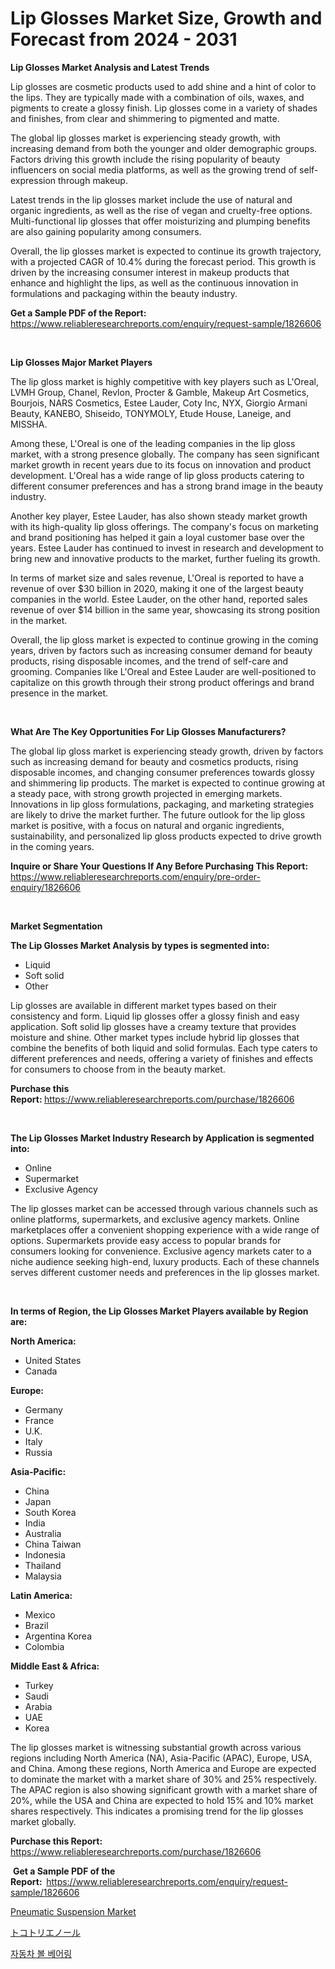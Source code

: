 <p><h1>Lip Glosses Market Size, Growth and Forecast from 2024 - 2031</h1></p><p><strong>Lip Glosses Market Analysis and Latest Trends</strong></p>
<p><p>Lip glosses are cosmetic products used to add shine and a hint of color to the lips. They are typically made with a combination of oils, waxes, and pigments to create a glossy finish. Lip glosses come in a variety of shades and finishes, from clear and shimmering to pigmented and matte.</p><p>The global lip glosses market is experiencing steady growth, with increasing demand from both the younger and older demographic groups. Factors driving this growth include the rising popularity of beauty influencers on social media platforms, as well as the growing trend of self-expression through makeup.</p><p>Latest trends in the lip glosses market include the use of natural and organic ingredients, as well as the rise of vegan and cruelty-free options. Multi-functional lip glosses that offer moisturizing and plumping benefits are also gaining popularity among consumers.</p><p>Overall, the lip glosses market is expected to continue its growth trajectory, with a projected CAGR of 10.4% during the forecast period. This growth is driven by the increasing consumer interest in makeup products that enhance and highlight the lips, as well as the continuous innovation in formulations and packaging within the beauty industry.</p></p>
<p><strong>Get a Sample PDF of the Report:&nbsp;</strong> <a href="https://www.reliableresearchreports.com/enquiry/request-sample/1826606">https://www.reliableresearchreports.com/enquiry/request-sample/1826606</a></p>
<p>&nbsp;</p>
<p><strong>Lip Glosses Major Market Players</strong></p>
<p><p>The lip gloss market is highly competitive with key players such as L'Oreal, LVMH Group, Chanel, Revlon, Procter & Gamble, Makeup Art Cosmetics, Bourjois, NARS Cosmetics, Estee Lauder, Coty Inc, NYX, Giorgio Armani Beauty, KANEBO, Shiseido, TONYMOLY, Etude House, Laneige, and MISSHA.</p><p>Among these, L'Oreal is one of the leading companies in the lip gloss market, with a strong presence globally. The company has seen significant market growth in recent years due to its focus on innovation and product development. L'Oreal has a wide range of lip gloss products catering to different consumer preferences and has a strong brand image in the beauty industry.</p><p>Another key player, Estee Lauder, has also shown steady market growth with its high-quality lip gloss offerings. The company's focus on marketing and brand positioning has helped it gain a loyal customer base over the years. Estee Lauder has continued to invest in research and development to bring new and innovative products to the market, further fueling its growth.</p><p>In terms of market size and sales revenue, L'Oreal is reported to have a revenue of over $30 billion in 2020, making it one of the largest beauty companies in the world. Estee Lauder, on the other hand, reported sales revenue of over $14 billion in the same year, showcasing its strong position in the market.</p><p>Overall, the lip gloss market is expected to continue growing in the coming years, driven by factors such as increasing consumer demand for beauty products, rising disposable incomes, and the trend of self-care and grooming. Companies like L'Oreal and Estee Lauder are well-positioned to capitalize on this growth through their strong product offerings and brand presence in the market.</p></p>
<p>&nbsp;</p>
<p><strong>What Are The Key Opportunities For Lip Glosses Manufacturers?</strong></p>
<p><p>The global lip gloss market is experiencing steady growth, driven by factors such as increasing demand for beauty and cosmetics products, rising disposable incomes, and changing consumer preferences towards glossy and shimmering lip products. The market is expected to continue growing at a steady pace, with strong growth projected in emerging markets. Innovations in lip gloss formulations, packaging, and marketing strategies are likely to drive the market further. The future outlook for the lip gloss market is positive, with a focus on natural and organic ingredients, sustainability, and personalized lip gloss products expected to drive growth in the coming years.</p></p>
<p><strong>Inquire or Share Your Questions If Any Before Purchasing This Report:</strong> <a href="https://www.reliableresearchreports.com/enquiry/pre-order-enquiry/1826606">https://www.reliableresearchreports.com/enquiry/pre-order-enquiry/1826606</a></p>
<p>&nbsp;</p>
<p><strong>Market Segmentation</strong></p>
<p><strong>The Lip Glosses Market Analysis by types is segmented into:</strong></p>
<p><ul><li>Liquid</li><li>Soft solid</li><li>Other</li></ul></p>
<p><p>Lip glosses are available in different market types based on their consistency and form. Liquid lip glosses offer a glossy finish and easy application. Soft solid lip glosses have a creamy texture that provides moisture and shine. Other market types include hybrid lip glosses that combine the benefits of both liquid and solid formulas. Each type caters to different preferences and needs, offering a variety of finishes and effects for consumers to choose from in the beauty market.</p></p>
<p><strong>Purchase this Report:&nbsp;</strong><a href="https://www.reliableresearchreports.com/purchase/1826606">https://www.reliableresearchreports.com/purchase/1826606</a></p>
<p>&nbsp;</p>
<p><strong>The Lip Glosses Market Industry Research by Application is segmented into:</strong></p>
<p><ul><li>Online</li><li>Supermarket</li><li>Exclusive Agency</li></ul></p>
<p><p>The lip glosses market can be accessed through various channels such as online platforms, supermarkets, and exclusive agency markets. Online marketplaces offer a convenient shopping experience with a wide range of options. Supermarkets provide easy access to popular brands for consumers looking for convenience. Exclusive agency markets cater to a niche audience seeking high-end, luxury products. Each of these channels serves different customer needs and preferences in the lip glosses market.</p></p>
<p>&nbsp;</p>
<p><strong>In terms of Region, the Lip Glosses Market Players available by Region are:</strong></p>
<p>
    <p> <strong> North America: </strong>
        <ul>
            <li>United States</li>
            <li>Canada</li>
        </ul>
        </p> 
    <p> <strong> Europe: </strong>
        <ul>
            <li>Germany</li>
            <li>France</li>
            <li>U.K.</li>
            <li>Italy</li>
            <li>Russia</li>
        </ul>
        </p> 
    <p> <strong> Asia-Pacific: </strong>
        <ul>
            <li>China</li>
            <li>Japan</li>
            <li>South Korea</li>
            <li>India</li>
            <li>Australia</li>
            <li>China Taiwan</li>
            <li>Indonesia</li>
            <li>Thailand</li>
            <li>Malaysia</li>
        </ul>
        </p> 
    <p> <strong> Latin America: </strong>
        <ul>
            <li>Mexico</li>
            <li>Brazil</li>
            <li>Argentina Korea</li>
            <li>Colombia</li>
        </ul>
        </p> 
    <p> <strong> Middle East & Africa: </strong>
        <ul>
            <li>Turkey</li>
            <li>Saudi</li>
            <li>Arabia</li>
            <li>UAE</li>
            <li>Korea</li>
        </ul>
    </p>
    </p>
<p><p>The lip glosses market is witnessing substantial growth across various regions including North America (NA), Asia-Pacific (APAC), Europe, USA, and China. Among these regions, North America and Europe are expected to dominate the market with a market share of 30% and 25% respectively. The APAC region is also showing significant growth with a market share of 20%, while the USA and China are expected to hold 15% and 10% market shares respectively. This indicates a promising trend for the lip glosses market globally.</p></p>
<p><strong>Purchase this Report: </strong><a href="https://www.reliableresearchreports.com/purchase/1826606">https://www.reliableresearchreports.com/purchase/1826606</a></p>
<p>&nbsp;<strong>Get a Sample PDF of the Report:&nbsp;&nbsp;</strong><a href="https://www.reliableresearchreports.com/enquiry/request-sample/1826606">https://www.reliableresearchreports.com/enquiry/request-sample/1826606</a></p>
<p><strong></strong></p>
<p><p><a href="https://five-trouble-98a.notion.site/Pneumatic-Suspension-Market-Research-Report-The-Key-To-Successful-Business-Strategy-Forecasted-for--fe61fc39dc414b74b40ca825aad14e0d">Pneumatic Suspension Market</a></p><p><a href="https://medium.com/@rusty-marie2024/%E3%83%88%E3%82%B3%E3%83%88%E3%83%AA%E3%82%A8%E3%83%8E%E3%83%BC%E3%83%AB%E5%B8%82%E5%A0%B4%E8%A6%8F%E6%A8%A1-cagr-%E5%8B%95%E5%90%91-2024%E5%B9%B4-2030%E5%B9%B4-3847e98464a0">トコトリエノール</a></p><p><a href="https://medium.com/@adonispellea2022/%EC%9E%90%EB%8F%99%EC%B0%A8-%EB%B3%BC-%EB%B2%A0%EC%96%B4%EB%A7%81-%EC%8B%9C%EC%9E%A5-%EC%84%B1%EA%B3%B5%EC%A0%81%EC%9D%B8-%EB%B9%84%EC%A6%88%EB%8B%88%EC%8A%A4-%EC%A0%84%EB%9E%B5%EC%9D%98-%ED%95%B5%EC%8B%AC-2031%EB%85%84%EA%B9%8C%EC%A7%80-%EC%98%88%EC%B8%A1-fe1771adfc52">자동차 볼 베어링</a></p></p>